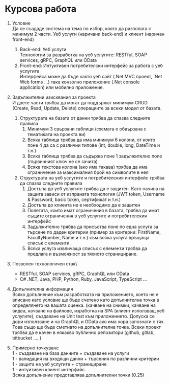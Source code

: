 # Курсова работа

1.	Условие\
Да се създаде система на тема по избор, която да разполага с минимум 2 части. Уеб услуги (наричани back-end) и клиент (наричан front-end)
    1.	Back-end: Уеб услуги\
Технологии за разработка на уеб услугите: RESTful, SOAP services, gRPC, GraphQL или OData
    2.	Front-end: Интуитивен потребителски интерфейс за работа с уеб услугите\
Интерфейса може да бъде както уеб сайт (.Net MVC проект, .Net Web forms …) така конзолно приложение (.Net console application) или мобилно приложение.

2.	Задължителни изисквания за проекта\
И двете части трябва да могат да поддържат минимум CRUD (Create, Read, Update, Delete) операциите за всеки модел от базата.
    1.	Структурата на базата от данни трябва да спазва следните правила
        1.	Минимум 3 свързани таблици (схемата е обвързана с тематиката на проекта ви)
        2.	Всяка таблица трябва да има минимум 6 колони, от които поне 4 да са с различни типове (int, double, long, DateTime и т.н.)
        3.	Всяка таблица трябва да съдържа поне 1 задължително поле (първичният ключ не се зачита)
        4.  Всяка текстова колона (ако има такава) трябва да има ограничение за максималния брой на символите в нея
    2.	Структурата на уеб услугите и потребителския интерфейс трябва да спазва следните правила
        1.	Достъпа до уеб услугите трябва да е защитен. Като начина на защита зависи от изпраната технология (JWT token, Username & Password, basic token, сертификат и т.н.)
        2.	Достъпа до клиента не е необходимо да е защитен
        3.	Полетата, които имат ограничения в базата, трябва да имат същите ограничения в уеб услугите и потребителския интерфейс
        4.	Задължително трябва да присъства поне по една услуга за търсене по даден критерии (пример за критерии: FirstName, FacultyNumber, Name и т.н.) към всяка услуга връщаща списък с елементи.
        5.	Всяка услуга извличаща списък с елементи трябва да предлага и възможност за тяхното странициране.

3.	Позволен технологичен стак\
    *	RESTful, SOAP services, gRPC, GraphQL или OData
    *	C# .NET, Java, PHP, Python, Ruby, JavaScript, TypeScript ...

4.	Допълнителна информация\
Всяко допълнение към разработката на приложението, което не е вписано като условие ще бъде счетено като допълнителна точка в определянето на вашата оценка. (качване на снимки, качване на видеа, качване на файлове, изработка на SPA (клиент използващ уеб услугите), създаване на Unit test към приложението.
Допуска се дори използване и на GraphQL и OData ако има хора запознати с тях. Това също ще бъде сметнато на допълнителна точка.
Всеки проект трябва да е качен в някакво публично репозитори (github, gitlab, bitbucket …..)

5.	Примерно точкуване\
1 - създаване на база данните + създаване на услуги\
1 - валидация на входящи данни + търсения по различни критерии\
1 - защита на уеб услугите + странициране\
1 - интуитивен клиент интерфайс\
Всяка допълнение представлява допълнителни точки (0.25)

